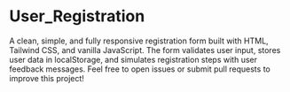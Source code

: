 # User_Registration
A clean, simple, and fully responsive registration form built with HTML, Tailwind CSS, and vanilla JavaScript. The form validates user input, stores user data in localStorage, and simulates registration steps with user feedback messages.
Feel free to open issues or submit pull requests to improve this project!
